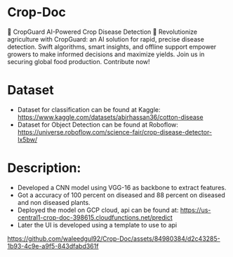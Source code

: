 # Crop-Doc
🌾 CropGuard AI-Powered Crop Disease Detection 🌱  Revolutionize agriculture with CropGuard: an AI solution for rapid, precise disease detection. Swift algorithms, smart insights, and offline support empower growers to make informed decisions and maximize yields. Join us in securing global food production. Contribute now!
# Dataset 
- Dataset for classification can be found at Kaggle: https://www.kaggle.com/datasets/abirhassan36/cotton-disease
- Dataset for Object Detection can be found at Roboflow: https://universe.roboflow.com/science-fair/crop-disease-detector-lx5bw/
# Description:
- Developed a CNN model using VGG-16 as backbone to extract features.
- Got a accuracy of 100 percent on diseased and 88 percent on diseased and non diseased plants.
- Deployed the model on   GCP cloud, api can be found at: https://us-central1-crop-doc-398615.cloudfunctions.net/predict
- Later the UI is developed using a template to use to api


https://github.com/waleedgul92/Crop-Doc/assets/84980384/d2c43285-1b93-4c9e-a9f5-843dfabd361f

